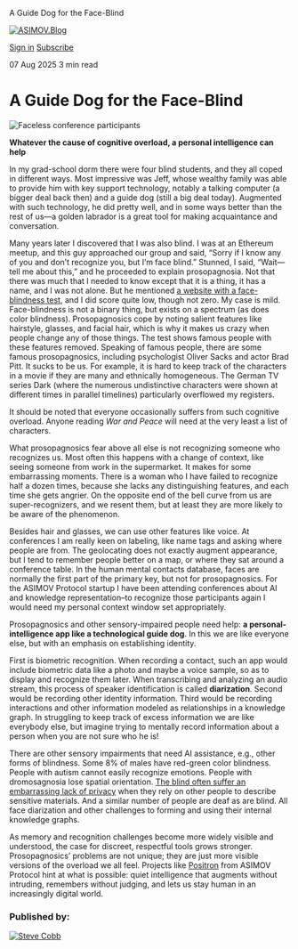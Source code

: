 A Guide Dog for the Face-Blind                               

[![ASIMOV.Blog](https://asimov.blog/content/images/2025/06/ASIMOV.BLOG-dark-1.svg)](https://asimov.blog)

[Sign in](#/portal/signin) [Subscribe](#/portal/signup)

07 Aug 2025 3 min read

# A Guide Dog for the Face-Blind

![Faceless conference participants](/content/images/size/w750/2025/08/face-blind_conference_participants_reduced.png)

**Whatever the cause of cognitive overload, a personal intelligence can help**

In my grad-school dorm there were four blind students, and they all coped in different ways. Most impressive was Jeff, whose wealthy family was able to provide him with key support technology, notably a talking computer (a bigger deal back then) and a guide dog (still a big deal today). Augmented with such technology, he did pretty well, and in some ways better than the rest of us—a golden labrador is a great tool for making acquaintance and conversation.

Many years later I discovered that I was also blind. I was at an Ethereum meetup, and this guy approached our group and said, “Sorry if I know any of you and don’t recognize you, but I’m face blind.” Stunned, I said, “Wait—tell me about this,” and he proceeded to explain prosopagnosia. Not that there was much that I needed to know except that it is a thing, it has a name, and I was not alone. But he mentioned [a website with a face-blindness test](https://www.testmybrain.org/face-blindness/face-blindness.html?ref=asimov.blog), and I did score quite low, though not zero. My case is mild. Face-blindness is not a binary thing, but exists on a spectrum (as does color blindness). Prosopagnosics cope by noting salient features like hairstyle, glasses, and facial hair, which is why it makes us crazy when people change any of those things. The test shows famous people with these features removed. Speaking of famous people, there are some famous prosopagnosics, including psychologist Oliver Sacks and actor Brad Pitt. It sucks to be us. For example, it is hard to keep track of the characters in a movie if they are many and ethnically homogeneous. The German TV series Dark (where the numerous undistinctive characters were shown at different times in parallel timelines) particularly overflowed my registers. 

It should be noted that everyone occasionally suffers from such cognitive overload. Anyone reading _War and Peace_ will need at the very least a list of characters. 

What prosopagnosics fear above all else is not recognizing someone who recognizes us. Most often this happens with a change of context, like seeing someone from work in the supermarket. It makes for some embarrassing moments. There is a woman who I have failed to recognize half a dozen times, because she lacks any distinguishing features, and each time she gets angrier. On the opposite end of the bell curve from us are super-recognizers, and we resent them, but at least they are more likely to be aware of the phenomenon.

Besides hair and glasses, we can use other features like voice. At conferences I am really keen on labeling, like name tags and asking where people are from. The geolocating does not exactly augment appearance, but I tend to remember people better on a map, or where they sat around a conference table. In the human mental contacts database, faces are normally the first part of the primary key, but not for prosopagnosics. For the ASIMOV Protocol startup I have been attending conferences about AI and knowledge representation–to recognize those participants again I would need my personal context window set appropriately.

Prosopagnosics and other sensory-impaired people need help: **a personal-intelligence app like a technological guide dog**. In this we are like everyone else, but with an emphasis on establishing identity. 

First is biometric recognition. When recording a contact, such an app would include biometric data like a photo and maybe a voice sample, so as to display and recognize them later. When transcribing and analyzing an audio stream, this process of speaker identification is called **diarization**. Second would be recording other identity information. Third would be recording interactions and other information modeled as relationships in a knowledge graph. In struggling to keep track of excess information we are like everybody else, but imagine trying to mentally record information about a person when you are not sure who he is!

There are other sensory impairments that need AI assistance, e.g., other forms of blindness. Some 8% of males have red-green color blindness. People with autism cannot easily recognize emotions. People with dromosagnosia lose spatial orientation. [The blind often suffer an embarrassing lack of privacy](https://x.com/emollick/status/1952054442687078593?ref=asimov.blog) when they rely on other people to describe sensitive materials. And a similar number of people are deaf as are blind. All face diarization and other challenges to forming and using their internal knowledge graphs.

As memory and recognition challenges become more widely visible and understood, the case for discreet, respectful tools grows stronger. Prosopagnosics’ problems are not unique; they are just more visible versions of the overload we all feel. Projects like [Positron](https://getpositron.ai/?ref=asimov.blog) from ASIMOV Protocol hint at what is possible: quiet intelligence that augments without intruding, remembers without judging, and lets us stay human in an increasingly digital world.

[](/introducing-asimov/)

### Published by:

[![Steve Cobb](/content/images/size/w150/2025/06/2023-07-30_berlin_cube_steve_headshot.jpeg)](/author/steve/ "Steve Cobb")